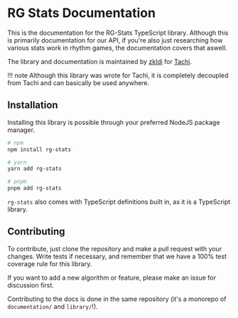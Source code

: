 # RG Stats Documentation

This is the documentation for the RG-Stats TypeScript library.
Although this is primarily documentation for our API, if you're also just researching
how various stats work in rhythm games, the documentation covers that aswell.

The library and documentation is maintained by [zkldi](https://github.com/zkldi) for [Tachi](https://tachi.rtfd.io).

!!! note
    Although this library was wrote for Tachi, it is completely decoupled from Tachi and can
    basically be used anywhere.

## Installation

Installing this library is possible through your preferred NodeJS package manager.


```sh
# npm
npm install rg-stats

# yarn
yarn add rg-stats

# pnpm
pnpm add rg-stats
```
 
`rg-stats` also comes with TypeScript definitions built in, as it is a TypeScript library.

## Contributing

To contribute, just clone the repository and make a pull request with your changes. Write tests if necessary,
and remember that we have a 100% test coverage rule for this library.

If you want to add a new algorithm or feature, please make an issue for discussion first.

Contributing to the docs is done in the same repository (it's a monorepo of `documentation/` and `library/`!).